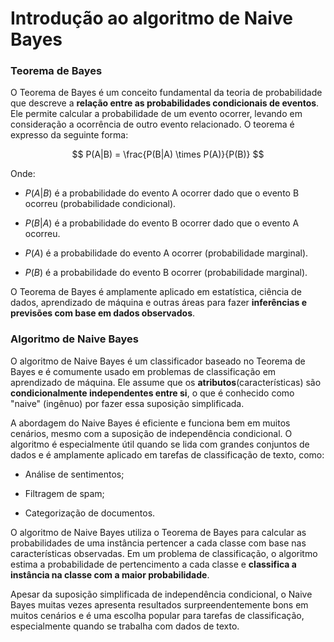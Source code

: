 # Introdução ao algoritmo de Naive Bayes

### **Teorema de Bayes**

O Teorema de Bayes é um conceito fundamental da teoria de probabilidade que descreve a **relação entre as probabilidades condicionais de eventos**. Ele permite calcular a probabilidade de um evento ocorrer, levando em consideração a ocorrência de outro evento relacionado. O teorema é expresso da seguinte forma:

$$
P(A|B) = \frac{P(B|A) \times P(A)}{P(B)}
$$

Onde:

- $P(A|B)$ é a probabilidade do evento A ocorrer dado que o evento B ocorreu (probabilidade condicional).

- $P(B|A)$ é a probabilidade do evento B ocorrer dado que o evento A ocorreu.

- $P(A)$ é a probabilidade do evento A ocorrer (probabilidade marginal).

- $P(B)$ é a probabilidade do evento B ocorrer (probabilidade marginal).

O Teorema de Bayes é amplamente aplicado em estatística, ciência de dados, aprendizado de máquina e outras áreas para fazer **inferências e previsões com base em dados observados**.

### **Algoritmo de Naive Bayes**

O algoritmo de Naive Bayes é um classificador baseado no Teorema de Bayes e é comumente usado em problemas de classificação em aprendizado de máquina. Ele assume que os **atributos**(características) são **condicionalmente independentes entre si**, o que é conhecido como "naive" (ingênuo) por fazer essa suposição simplificada.

A abordagem do Naive Bayes é eficiente e funciona bem em muitos cenários, mesmo com a suposição de independência condicional. O algoritmo é especialmente útil quando se lida com grandes conjuntos de dados e é amplamente aplicado em tarefas de classificação de texto, como:

- Análise de sentimentos;

- Filtragem de spam;

- Categorização de documentos.

O algoritmo de Naive Bayes utiliza o Teorema de Bayes para calcular as probabilidades de uma instância pertencer a cada classe com base nas características observadas. Em um problema de classificação, o algoritmo estima a probabilidade de pertencimento a cada classe e **classifica a instância na classe com a maior probabilidade**.

Apesar da suposição simplificada de independência condicional, o Naive Bayes muitas vezes apresenta resultados surpreendentemente bons em muitos cenários e é uma escolha popular para tarefas de classificação, especialmente quando se trabalha com dados de texto.
